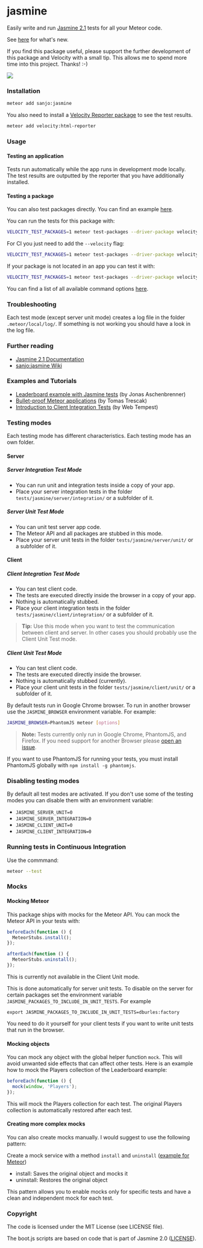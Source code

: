 # jasmine

Easily write and run [Jasmine 2.1](http://jasmine.github.io/2.1/introduction.html) tests for all your Meteor code.

See [here](https://github.com/Sanjo/meteor-jasmine/wiki/What's-new) for what's new.

If you find this package useful, please support the further development of
this package and Velocity with a small tip. This allows me to spend more
time into this project. Thanks! :-)

<a href="https://gratipay.com/Sanjo/"><img src="https://img.shields.io/gratipay/Sanjo.svg"></a>

### Installation

```bash
meteor add sanjo:jasmine
```

You also need to install a [Velocity Reporter package](https://github.com/meteor-velocity/velocity#reporters) to see the test results.

```bash
meteor add velocity:html-reporter
```

### Usage

#### Testing an application

Tests run automatically while the app runs in development mode locally.
The test results are outputted by the reporter that you have additionally installed.

#### Testing a package

You can also test packages directly. You can find an example [here](https://github.com/Sanjo/meteor-jasmine/tree/master/test-app/packages/package-to-test).

You can run the tests for this package with:

```bash
VELOCITY_TEST_PACKAGES=1 meteor test-packages --driver-package velocity:html-reporter package-to-test
```

For CI you just need to add the `--velocity` flag:

```bash
VELOCITY_TEST_PACKAGES=1 meteor test-packages --driver-package velocity:html-reporter --velocity package-to-test
```

If your package is not located in an app you can test it with:

```bash
VELOCITY_TEST_PACKAGES=1 meteor test-packages --driver-package velocity:html-reporter --velocity ./
```

You can find a list of all available command options [here](https://github.com/meteor/meteor/blob/120febbf8a40f262e436d907ff36e469a19d7698/tools/commands.js#L1295-L1339).

### Troubleshooting

Each test mode (except server unit mode) creates a log file in the folder `.meteor/local/log/`. If something is not working you should have a look in the log file.

### Further reading

* [Jasmine 2.1 Documentation](http://jasmine.github.io/2.1/introduction.html)
* [sanjo:jasmine Wiki](https://github.com/Sanjo/meteor-jasmine/wiki)

### Examples and Tutorials

* [Leaderboard example with Jasmine tests](https://github.com/meteor-velocity/velocity-example/tree/jasmine-only/tests/jasmine/) (by Jonas Aschenbrenner)
* [Bullet-proof Meteor applications](http://doctorllama.wordpress.com/2014/09/22/bullet-proof-internationalised-meteor-applications-with-velocity-unit-testing-integration-testing-and-jasmine/) (by Tomas Trescak)
* [Introduction to Client Integration Tests](http://webtempest.com/meteor-js-testing) (by Web Tempest)

### Testing modes

Each testing mode has different characteristics. Each testing mode has an own folder.

#### Server

##### Server Integration Test Mode

* You can run unit and integration tests inside a copy of your app.
* Place your server integration tests in the folder `tests/jasmine/server/integration/` or a subfolder of it.

##### Server Unit Test Mode

* You can unit test server app code.
* The Meteor API and all packages are stubbed in this mode.
* Place your server unit tests in the folder `tests/jasmine/server/unit/` or a subfolder of it.

#### Client

##### Client Integration Test Mode

* You can test client code.
* The tests are executed directly inside the browser in a copy of your app.
* Nothing is automatically stubbed.
* Place your client integration tests in the folder `tests/jasmine/client/integration/` or a subfolder of it.

> __Tip:__ Use this mode when you want to test the communication between client and server.
> In other cases you should probably use the Client Unit Test mode.

##### Client Unit Test Mode

* You can test client code.
* The tests are executed directly inside the browser.
* Nothing is automatically stubbed (currently).
* Place your client unit tests in the folder `tests/jasmine/client/unit/` or a subfolder of it.

By default tests run in Google Chrome browser. To run in another browser use the `JASMINE_BROWSER` environment variable. For example:

```bash
JASMINE_BROWSER=PhantomJS meteor [options]
```

> __Note:__ Tests currently only run in Google Chrome, PhantomJS, and Firefox. If you need support for another Browser please [open an issue](https://github.com/Sanjo/meteor-jasmine/issues/new).

If you want to use PhantomJS for running your tests, you must install PhantomJS
globally with `npm install -g phantomjs`.

### Disabling testing modes

By default all test modes are activated.
If you don't use some of the testing modes you can disable them with an environment variable:

* `JASMINE_SERVER_UNIT=0`
* `JASMINE_SERVER_INTEGRATION=0`
* `JASMINE_CLIENT_UNIT=0`
* `JASMINE_CLIENT_INTEGRATION=0`

### Running tests in Continuous Integration

Use the commmand:

```bash
meteor --test
```

### Mocks

#### Mocking Meteor

This package ships with mocks for the Meteor API. You can mock the Meteor API in your tests with:

```javascript
beforeEach(function () {
  MeteorStubs.install();
});

afterEach(function () {
  MeteorStubs.uninstall();
});
```

This is currently not available in the Client Unit mode.

This is done automatically for server unit tests. To disable on the server for certain packages set the environment variable `JASMINE_PACKAGES_TO_INCLUDE_IN_UNIT_TESTS`. For example

    export JASMINE_PACKAGES_TO_INCLUDE_IN_UNIT_TESTS=dburles:factory 

You need to do it yourself for your client tests if you want to write
unit tests that run in the browser.

#### Mocking objects

You can mock any object with the global helper function `mock`.
This will avoid unwanted side effects that can affect other tests.
Here is an example how to mock the Players collection of the Leaderboard example:

```javascript
beforeEach(function () {
  mock(window, 'Players');
});
```

This will mock the Players collection for each test.
The original Players collection is automatically restored after each test.

#### Creating more complex mocks

You can also create mocks manually. I would suggest to use the following pattern:

Create a mock service with a method `install` and `uninstall` ([example for Meteor](https://github.com/alanning/meteor-stubs/blob/master/index.js))

  * install: Saves the original object and mocks it
  * uninstall: Restores the original object

This pattern allows you to enable mocks only for specific tests and have a clean and independent mock for each test.

### Copyright

The code is licensed under the MIT License (see LICENSE file).

The boot.js scripts are based on code that is part of Jasmine 2.0 ([LICENSE](https://github.com/pivotal/jasmine/blob/v2.0.0/MIT.LICENSE)).
